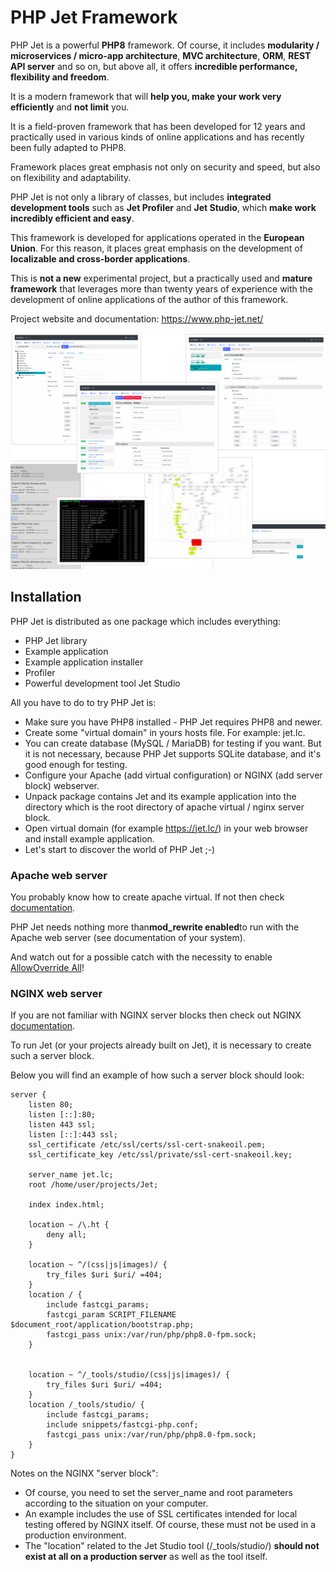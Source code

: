 # PHP Jet Framework

PHP Jet is a powerful **PHP8** framework. Of course, it includes **modularity / microservices / micro-app architecture**, **MVC architecture**, **ORM**, **REST API server** and so on, but above all, it offers **incredible performance, flexibility and freedom**.

It is a modern framework that will **help you, make your work very efficiently** and **not limit** you.

It is a field-proven framework that has been developed for 12 years and practically used in various kinds of online applications and has recently been fully adapted to PHP8.

Framework places great emphasis not only on security and speed, but also on flexibility and adaptability.

PHP Jet is not only a library of classes, but includes **integrated development tools** such as **Jet Profiler** and **Jet Studio**, which **make work incredibly efficient and easy**.

This framework is developed for applications operated in the **European Union**. For this reason, it places great emphasis on the development of **localizable and cross-border applications**.

This is **not a new** experimental project, but a practically used and **mature framework** that leverages more than twenty years of experience with the development of online applications of the author of this framework.

Project website and documentation: https://www.php-jet.net/

![Promo image](promo.png "PHP Jet")

## Installation

PHP Jet is distributed as one package which includes everything:
* PHP Jet library
* Example application
* Example application installer
* Profiler
* Powerful development tool Jet Studio

All you have to do to try PHP Jet is:
* Make sure you have PHP8 installed - PHP Jet requires PHP8 and newer.
* Create some "virtual domain" in yours hosts file. For example: jet.lc.
* You can create database (MySQL / MariaDB) for testing if you want. But it is not necessary, because PHP Jet supports SQLite database, and it's good enough for testing.
* Configure your Apache (add virtual configuration) or NGINX (add server block) webserver.
* Unpack package contains Jet and its example application into the directory which is the root directory of apache virtual / nginx server block.
* Open virtual domain (for example https://jet.lc/) in your web browser and install example application.
* Let's start to discover the world of PHP Jet ;-)

### Apache web server
You probably know how to create apache virtual. If not then check [documentation](https://httpd.apache.org/docs/2.4/vhosts/index.html).

PHP Jet needs nothing more than**mod_rewrite enabled**to run with the Apache web server (see documentation of your system).

And watch out for a possible catch with the necessity to enable [AllowOverride All](https://httpd.apache.org/docs/current/mod/core.html)!

### NGINX web server
If you are not familiar with NGINX server blocks then check out NGINX [documentation](https://www.nginx.com/resources/wiki/start/topics/examples/server_blocks/).

To run Jet (or your projects already built on Jet), it is necessary to create such a server block.

Below you will find an example of how such a server block should look:

```
server {
    listen 80;
    listen [::]:80;
    listen 443 ssl;
    listen [::]:443 ssl;
    ssl_certificate /etc/ssl/certs/ssl-cert-snakeoil.pem;
    ssl_certificate_key /etc/ssl/private/ssl-cert-snakeoil.key;

    server_name jet.lc;
    root /home/user/projects/Jet;

    index index.html;

    location ~ /\.ht {
        deny all;
    }
    
    location ~ ^/(css|js|images)/ {
        try_files $uri $uri/ =404;
    }
    location / {
        include fastcgi_params;
        fastcgi_param SCRIPT_FILENAME $document_root/application/bootstrap.php;
        fastcgi_pass unix:/var/run/php/php8.0-fpm.sock;
    }


    location ~ ^/_tools/studio/(css|js|images)/ {
        try_files $uri $uri/ =404;
    }
    location /_tools/studio/ {
        include fastcgi_params;
        include snippets/fastcgi-php.conf;
        fastcgi_pass unix:/var/run/php/php8.0-fpm.sock;
    }
}
```

Notes on the NGINX "server block":

* Of course, you need to set the server_name and root parameters according to the situation on your computer.
* An example includes the use of SSL certificates intended for local testing offered by NGINX itself. Of course, these must not be used in a production environment.
* The "location" related to the Jet Studio tool (/_tools/studio/) **should not exist at all on a production server** as well as the tool itself.